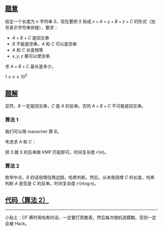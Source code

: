 ## [题意](https://codeforces.com/contest/30/problem/E)
给定一个长度为 $n$ 字符串 $S$，现在要把 $S$ 拆成 $x + A + y + B + z + C$ 的形式（加号表示字符串拼接），要求：
* $A + B + C$ 是回文串
* $B$ 不能是空串，$A$ 和 $C$ 可以是空串
* $A$ 和 $C$ 长度相等
* $x, y, z$ 都可以使空串

求 $A + B + C$ 最长是多少。

$1 \leq n \leq 10^5$

## [题解]()
显然，$B$ 一定是回文串，$C$ 是 $A$ 的反串。否则 $A + B + C$ 不可能是回文串。

### 算法 1
我们可以用 manacher 算 $B$。

考虑求 $A$ 和 $C$：

把 $S$ 跟 $S$ 的反串做 KMP 匹配即可。时间复杂度 $\mathcal O\left(n\right)$。

### 算法 2
枚举中点，$B$ 的话倍增往两边跳，哈希判断。然后，从末尾倍增 $C$ 的长度，哈希判断 $A$ 是否是 $C$ 的反串。时间复杂度 $\mathcal O\left(n \log n\right)$。

## [代码（算法 2）]()

---
小贴士：CF 赛时用哈希的话，一定要打质数表，然后每次随机选模数。否则一定会被 Hack。